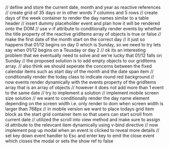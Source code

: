 // define and store the current date, month and year as
reactive references
// create grid of 35 days or in other words 7 columns and 5 rows
// create days of the week container to render the day names similar to a table header
// insert dummy placeholder event and plan how it will be rendered onto the DOM
// use v-if attribute to conditionally render events by whether the title property of the reactive gridItems array of objects is true or false
// make the first date of the month start on the correct day
// it just so happens that 01/12 begins on day 0 which is Sunday, so we need to try lets say when 01/12 begins on a Teusday or day 2
// ok its an interesting problem that we eventually need to solve and we're lucky that 01/12 falls on Sunday
// the proposed solution is to add empty objects to our gridItems array.
// also think we should seperate the concerns between the fixed calendar items such as start day of the month and the date span item
// conditionally render the today class to indicate round red background 
// now events render dynamically with the events property of the gridItems array that is an array of objects 
// however it does not add more than 1 event to the same date
// try to implement a solution
// implement mobile screen size solution 
// we want to conditionally render the day name element depending on the screen width i.e. only render to dom when screen width is larger than 768px
// in mobile version we want to place todays grid item block as the start grid container item so that users can start scroll from current date
// utilized the scroll into view method and make sure to assign id attribute to the relevcant item dynamically using v-bind directive 
// now implement pop up modal when an event is clicked to reveal more details
// set key down event handler to Esc and enter key to emit the close event which closes the modal or sets the show ref to false